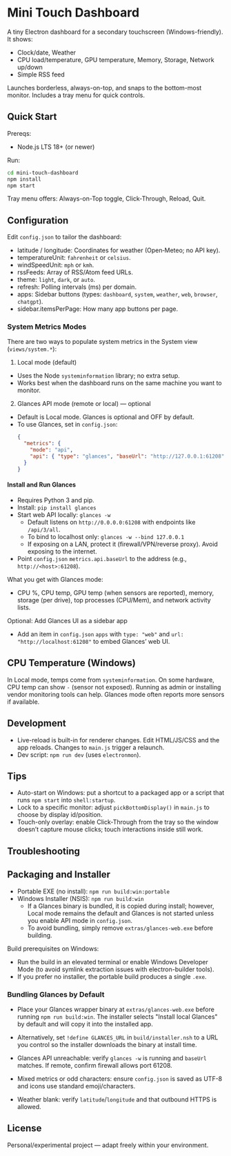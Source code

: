 # Mini Touch Dashboard

A tiny Electron dashboard for a secondary touchscreen (Windows-friendly). It shows:
- Clock/date, Weather
- CPU load/temperature, GPU temperature, Memory, Storage, Network up/down
- Simple RSS feed

Launches borderless, always-on-top, and snaps to the bottom-most monitor. Includes a tray menu for quick controls.

## Quick Start

Prereqs:
- Node.js LTS 18+ (or newer)

Run:
```bash
cd mini-touch-dashboard
npm install
npm start
```

Tray menu offers: Always-on-Top toggle, Click-Through, Reload, Quit.

## Configuration

Edit `config.json` to tailor the dashboard:
- latitude / longitude: Coordinates for weather (Open‑Meteo; no API key).
- temperatureUnit: `fahrenheit` or `celsius`.
- windSpeedUnit: `mph` or `kmh`.
- rssFeeds: Array of RSS/Atom feed URLs.
- theme: `light`, `dark`, or `auto`.
- refresh: Polling intervals (ms) per domain.
- apps: Sidebar buttons (types: `dashboard`, `system`, `weather`, `web`, `browser`, `chatgpt`).
- sidebar.itemsPerPage: How many app buttons per page.

### System Metrics Modes

There are two ways to populate system metrics in the System view (`views/system.*`):

1) Local mode (default)
- Uses the Node `systeminformation` library; no extra setup.
- Works best when the dashboard runs on the same machine you want to monitor.

2) Glances API mode (remote or local) — optional
- Default is Local mode. Glances is optional and OFF by default.
- To use Glances, set in `config.json`:
  ```json
  {
    "metrics": {
      "mode": "api",
      "api": { "type": "glances", "baseUrl": "http://127.0.0.1:61208", "autoStart": true }
    }
  }
  ```

#### Install and Run Glances
- Requires Python 3 and pip.
- Install: `pip install glances`
- Start web API locally: `glances -w`
  - Default listens on `http://0.0.0.0:61208` with endpoints like `/api/3/all`.
  - To bind to localhost only: `glances -w --bind 127.0.0.1`
  - If exposing on a LAN, protect it (firewall/VPN/reverse proxy). Avoid exposing to the internet.
- Point `config.json` `metrics.api.baseUrl` to the address (e.g., `http://<host>:61208`).

What you get with Glances mode:
- CPU %, CPU temp, GPU temp (when sensors are reported), memory, storage (per drive), top processes (CPU/Mem), and network activity lists.

Optional: Add Glances UI as a sidebar app
- Add an item in `config.json` `apps` with `type: "web"` and `url: "http://localhost:61208"` to embed Glances’ web UI.

## CPU Temperature (Windows)

In Local mode, temps come from `systeminformation`. On some hardware, CPU temp can show `-` (sensor not exposed). Running as admin or installing vendor monitoring tools can help. Glances mode often reports more sensors if available.

## Development

- Live-reload is built-in for renderer changes. Edit HTML/JS/CSS and the app reloads. Changes to `main.js` trigger a relaunch.
- Dev script: `npm run dev` (uses `electronmon`).

## Tips

- Auto-start on Windows: put a shortcut to a packaged app or a script that runs `npm start` into `shell:startup`.
- Lock to a specific monitor: adjust `pickBottomDisplay()` in `main.js` to choose by display id/position.
- Touch-only overlay: enable Click-Through from the tray so the window doesn’t capture mouse clicks; touch interactions inside still work.

## Troubleshooting

## Packaging and Installer

- Portable EXE (no install): `npm run build:win:portable`
- Windows Installer (NSIS): `npm run build:win`
  - If a Glances binary is bundled, it is copied during install; however, Local mode remains the default and Glances is not started unless you enable API mode in `config.json`.
  - To avoid bundling, simply remove `extras/glances-web.exe` before building.

Build prerequisites on Windows:
- Run the build in an elevated terminal or enable Windows Developer Mode (to avoid symlink extraction issues with electron-builder tools).
- If you prefer no installer, the portable build produces a single `.exe`.

### Bundling Glances by Default

- Place your Glances wrapper binary at `extras/glances-web.exe` before running `npm run build:win`. The installer selects "Install local Glances" by default and will copy it into the installed app.
- Alternatively, set `!define GLANCES_URL` in `build/installer.nsh` to a URL you control so the installer downloads the binary at install time.

- Glances API unreachable: verify `glances -w` is running and `baseUrl` matches. If remote, confirm firewall allows port 61208.
- Mixed metrics or odd characters: ensure `config.json` is saved as UTF-8 and icons use standard emoji/characters.
- Weather blank: verify `latitude`/`longitude` and that outbound HTTPS is allowed.

## License

Personal/experimental project — adapt freely within your environment.
